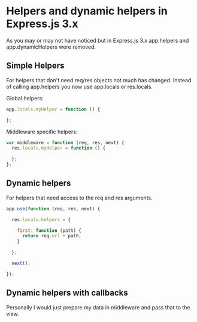 # Helpers and dynamic helpers in Express.js 3.x

As you may or may not have noticed but in Express.js 3.x app.helpers and app.dynamicHelpers were removed. 

## Simple Helpers

For helpers that don't need req/res objects not much has changed. Instead of calling app.helpers you now use app.locals or res.locals.

Global helpers:

```js
app.locals.myHelper = function () {

};
```

Middleware specific helpers:

```js
var middleware = function (req, res, next) {
  res.locals.myHelper = function () {

  };
};
```

## Dynamic helpers

For helpers that need access to the req and res arguments.

```js
app.use(function (req, res, next) {

  res.locals.helpers = {

    first: function (path) {
      return req.url + path;
    }

  };

  next();

});
```

## Dynamic helpers with callbacks

Personally I would just prepare my data in middleware and pass that to the view.
